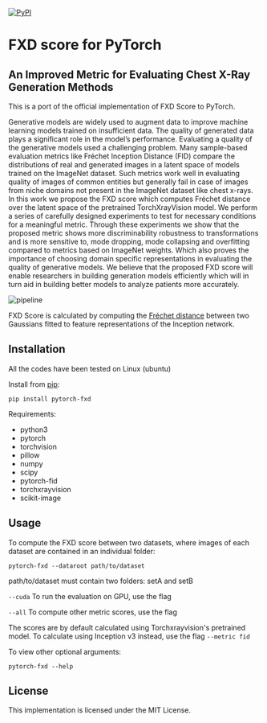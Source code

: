 [![PyPI](https://img.shields.io/pypi/v/pytorch-fxd.svg)](https://pypi.org/project/pytorch-fxd/)

# FXD score for PyTorch

## An Improved Metric for Evaluating Chest X-Ray Generation Methods

This is a port of the official implementation of FXD Score to PyTorch.

Generative models are widely used to augment data to improve machine learning models trained on insufficient data. The quality of generated data plays a significant role in the model’s performance. Evaluating a quality of the generative models used a challenging problem. Many sample-based evaluation metrics like Fréchet Inception Distance (FID) compare the distributions of real and generated images in a latent space of models trained on the ImageNet dataset. Such metrics work well in evaluating quality of images of common entities but generally fail in case of images from niche domains not present in the ImageNet dataset like chest x-rays. In this work we propose the FXD score which computes Fréchet distance over the latent space of the pretrained TorchXrayVision model. We perform a series of carefully designed experiments to test for necessary conditions for a meaningful metric. Through these experiments we show that the proposed metric shows more discriminability robustness to transformations and is more sensitive to, mode dropping, mode collapsing and overfitting compared to metrics based on ImageNet weights. Which also proves the importance of choosing domain specific representations in evaluating the quality of generative models. We believe that the proposed FXD score will enable researchers in building generation models efficiently which will in turn aid in building better models to analyze patients more accurately.

![pipeline](https://user-images.githubusercontent.com/32260534/154482892-4947a4ad-3022-4b05-8991-31c657ad8c21.png)

FXD Score is calculated by computing the [Fréchet distance](https://en.wikipedia.org/wiki/Fr%C3%A9chet_distance) between two Gaussians fitted to feature representations of the Inception network. 

## Installation
All the codes have been tested on Linux (ubuntu)

Install from [pip](https://pypi.org/project/pytorch-fxd/):

```
pip install pytorch-fxd
```

Requirements:
- python3
- pytorch
- torchvision
- pillow
- numpy
- scipy
- pytorch-fid
- torchxrayvision
- scikit-image

## Usage

To compute the FXD score between two datasets, where images of each dataset are contained in an individual folder:
```
pytorch-fxd --dataroot path/to/dataset
```
path/to/dataset must contain two folders: setA and setB

`--cuda`  To run the evaluation on GPU, use the flag 

`--all` To compute other metric scores, use the flag 

The scores are by default calculated using Torchxrayvision's pretrained model. To calculate using Inception v3 instead, use the flag `--metric fid`

To view other optional arguments:
```
pytorch-fxd --help
```


## License

This implementation is licensed under the MIT License.
